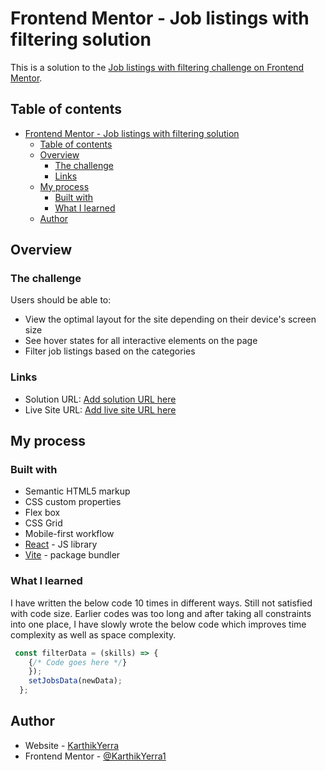 # Frontend Mentor - Job listings with filtering solution

This is a solution to the [Job listings with filtering challenge on Frontend Mentor](https://www.frontendmentor.io/challenges/job-listings-with-filtering-ivstIPCt).

## Table of contents

- [Frontend Mentor - Job listings with filtering solution](#frontend-mentor---job-listings-with-filtering-solution)
  - [Table of contents](#table-of-contents)
  - [Overview](#overview)
    - [The challenge](#the-challenge)
    - [Links](#links)
  - [My process](#my-process)
    - [Built with](#built-with)
    - [What I learned](#what-i-learned)
  - [Author](#author)

## Overview

### The challenge

Users should be able to:

- View the optimal layout for the site depending on their device's screen size
- See hover states for all interactive elements on the page
- Filter job listings based on the categories

### Links

- Solution URL: [Add solution URL here](https://your-solution-url.com)
- Live Site URL: [Add live site URL here](https://your-live-site-url.com)

## My process

### Built with

- Semantic HTML5 markup
- CSS custom properties
- Flex box
- CSS Grid
- Mobile-first workflow
- [React](https://reactjs.org/) - JS library
- [Vite](https://vitejs.dev/) - package bundler

### What I learned

I have written the below code 10 times in different ways. Still not satisfied with code size. Earlier codes was too long and after taking all constraints into one place, I have slowly wrote the below code which improves time complexity as well as space complexity.

```js
 const filterData = (skills) => {
    {/* Code goes here */}
    });
    setJobsData(newData);
  };
```

## Author

- Website - [KarthikYerra](#)
- Frontend Mentor - [@KarthikYerra1](https://www.frontendmentor.io/profile/karthikyerra1)
